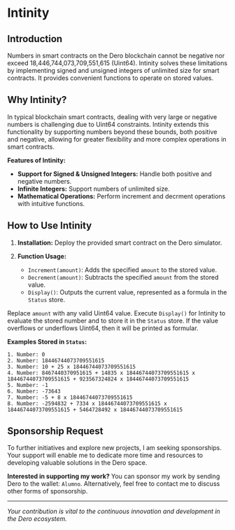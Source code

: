 # Intinity

**Introduction**  
---------------  
Numbers in smart contracts on the Dero blockchain cannot be negative nor exceed 18,446,744,073,709,551,615 (Uint64). Intinity solves these limitations by implementing signed and unsigned integers of unlimited size for smart contracts. It provides convenient functions to operate on stored values.

**Why Intinity?**  
-----------  
In typical blockchain smart contracts, dealing with very large or negative numbers is challenging due to Uint64 constraints. Intinity extends this functionality by supporting numbers beyond these bounds, both positive and negative, allowing for greater flexibility and more complex operations in smart contracts.

**Features of Intinity:**
- **Support for Signed & Unsigned Integers:** Handle both positive and negative numbers.
- **Infinite Integers:** Support numbers of unlimited size.
- **Mathematical Operations:** Perform increment and decrment operations with intuitive functions.


**How to Use Intinity**  
-----------  
1. **Installation:**
   Deploy the provided smart contract on the Dero simulator.

2. **Function Usage:**
   - `Increment(amount)`: Adds the specified `amount` to the stored value.
   - `Decrement(amount)`: Subtracts the specified `amount` from the stored value.
   - `Display()`: Outputs the current value, represented as a formula in the `Status` store.

Replace `amount` with any valid Uint64 value. Execute `Display()` for Intinity to evaluate the stored number and to store it in the `Status` store. If the value overflows or underflows Uint64, then it will be printed as formular.

**Examples Stored in `Status`:**

```
1. Number: 0
2. Number: 18446744073709551615
3. Number: 10 + 25 x 18446744073709551615
4. Number: 8467440370951615 + 14835 x 18446744073709551615 x 18446744073709551615 + 923567324824 x 18446744073709551615
5. Number: -1
6. Number: -73643
7. Number: -5 + 8 x 18446744073709551615
8. Number: -2594832 + 7334 x 18446744073709551615 x 18446744073709551615 + 5464728492 x 18446744073709551615
```

## Sponsorship Request

To further initiatives and explore new projects, I am seeking sponsorships. Your support will enable me to dedicate more time and resources to developing valuable solutions in the Dero space.

**Interested in supporting my work?** You can sponsor my work by sending Dero to the wallet: `Alumno`. Alternatively, feel free to contact me to discuss other forms of sponsorship.

---

*Your contribution is vital to the continuous innovation and development in the Dero ecosystem.*